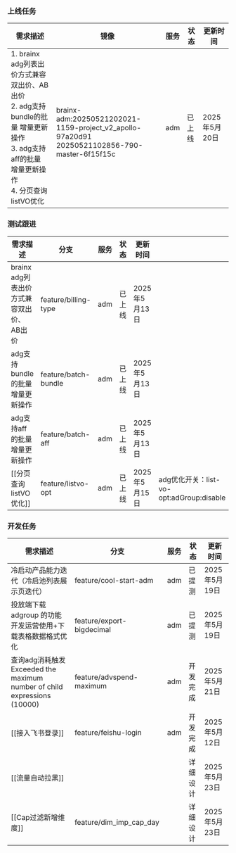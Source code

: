 ### 上线任务

| 需求描述                                                                                                  | 镜像                                                                                                  | 服务  | 状态  | 更新时间       |
| ----------------------------------------------------------------------------------------------------- | --------------------------------------------------------------------------------------------------- | --- | --- | ---------- |
| 1. brainx adg列表出价方式兼容双出价、AB出价<br>2. adg支持bundle的批量 增量更新操作<br>3. adg支持aff的批量 增量更新操作<br>4. 分页查询listVO优化 | <br>brainx-adm:20250521202021-1159-project_v2_apollo-97a20d91<br>20250521102856-790-master-6f15f15c | adm | 已上线 | 2025年5月20日 |


### 测试跟进
| 需求描述                       | 分支                   | 服务  | 状态  | 更新时间       |                                     |
| -------------------------- | -------------------- | --- | --- | ---------- | ----------------------------------- |
| brainx adg列表出价方式兼容双出价、AB出价 | feature/billing-type | adm | 已上线 | 2025年5月13日 |                                     |
| adg支持bundle的批量 增量更新操作      | feature/batch-bundle | adm | 已上线 | 2025年5月13日 |                                     |
| adg支持aff的批量 增量更新操作         | feature/batch-aff    | adm | 已上线 | 2025年5月13日 |                                     |
| [[分页查询listVO优化]]           | feature/listvo-opt   | adm | 已上线 | 2025年5月15日 | adg优化开关：list-vo-opt:adGroup:disable |


### 开发任务
| 需求描述                                                              | 分支                        | 服务  | 状态   | 更新时间           |
| ----------------------------------------------------------------- | ------------------------- | --- | ---- | -------------- |
| 冷启动产品能力迭代（冷启池列表展示页迭代）                                             | feature/cool-start-adm    | adm | 已提测  | 2025年5月19日     |
| 投放端下载adgroup 的功能开发运营使用+下载表格数据格式优化                                 | feature/export-bigdecimal | adm | 已提测  | 2025年5月19日     |
| 查询adg消耗触发Exceeded the maximum number of child expressions (10000) | feature/advspend-maximum  | adm | 开发完成 | 2025年5月21日     |
| [[接入飞书登录]]                                                        | feature/feishu-login      | adm | 开发完成 | 2025年5月12日<br> |
| [[流量自动拉黑]]                                                        |                           |     | 详细设计 | 2025年5月23日     |
| [[Cap过滤新增维度]]                                                     | feature/dim_imp_cap_day   |     | 详细设计 | 2025年5月23日     |

